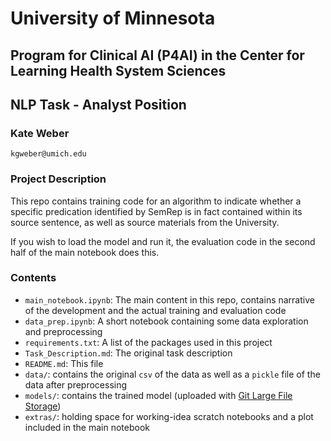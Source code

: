 # University of Minnesota

## Program for Clinical AI (P4AI) in the Center for Learning Health System Sciences

## NLP Task - Analyst Position

### Kate Weber

`kgweber@umich.edu`

### Project Description

This repo contains training code for an algorithm to indicate whether a specific predication identified by
SemRep is in fact contained within its source sentence, as well as source materials from the University.

If you wish to load the model and run it, the evaluation code in the second half of the main notebook does this.

### Contents

- `main_notebook.ipynb`: The main content in this repo, contains narrative of the development and the actual training 
and evaluation code
- `data_prep.ipynb`: A short notebook containing some data exploration and preprocessing
- `requirements.txt`: A list of the packages used in this project
- `Task_Description.md`: The original task description
- `README.md`: This file
- `data/`: contains the original `csv` of the data as well as a `pickle` file of the data after preprocessing
- `models/`: contains the trained model (uploaded with [Git Large File Storage](https://docs.github.com/en/repositories/working-with-files/managing-large-files/about-large-files-on-github))
- `extras/`: holding space for working-idea scratch notebooks and a plot included in the main notebook